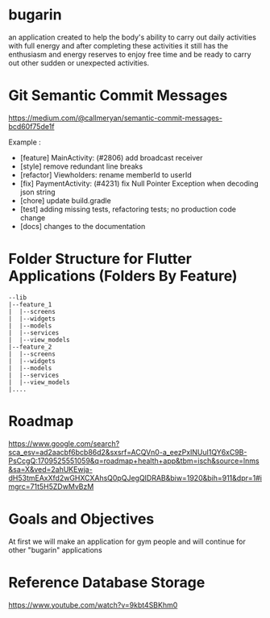 # bugarin

an application created to help the body's ability to carry out daily activities with full energy and after completing these activities it still has the enthusiasm and energy reserves to enjoy free time and be ready to carry out other sudden or unexpected activities.

# Git Semantic Commit Messages

https://medium.com/@callmeryan/semantic-commit-messages-bcd60f75de1f

Example : 
- [feature] MainActivity: (#2806) add broadcast receiver
- [style] remove redundant line breaks  
- [refactor] Viewholders: rename memberId to userId
- [fix] PaymentActivity: (#4231) fix Null Pointer Exception when decoding json string
- [chore] update build.gradle
- [test] adding missing tests, refactoring tests; no production code change
- [docs] changes to the documentation

# Folder Structure for Flutter Applications (Folders By Feature)
```
--lib
|--feature_1
|  |--screens
|  |--widgets
|  |--models
|  |--services
|  |--view_models
|--feature_2
|  |--screens
|  |--widgets
|  |--models
|  |--services
|  |--view_models
|....
```

# Roadmap

https://www.google.com/search?sca_esv=ad2aacbf6bcb86d2&sxsrf=ACQVn0-a_eezPxINUul1QY6xC9B-PsCcgQ:1709525551059&q=roadmap+health+app&tbm=isch&source=lnms&sa=X&ved=2ahUKEwja-dH53tmEAxXfd2wGHXCXAhsQ0pQJegQIDRAB&biw=1920&bih=911&dpr=1#imgrc=71t5H5ZDwMvBzM

# Goals and Objectives

At first we will make an application for gym people and will continue for other "bugarin" applications

# Reference Database Storage
https://www.youtube.com/watch?v=9kbt4SBKhm0